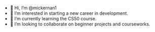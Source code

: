 - 👋 Hi, I’m @mickernan1
- 👀 I’m interested in starting a new career in development. 
- 🌱 I’m currently learning the CS50 course.
- 💞️ I’m looking to collaborate on beginner projects and courseworks. 

<!---
mickernan1/mickernan1 is a ✨ special ✨ repository because its `README.md` (this file) appears on your GitHub profile.
You can click the Preview link to take a look at your changes.
--->
